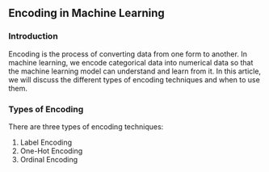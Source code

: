 ## Encoding in Machine Learning

### Introduction
Encoding is the process of converting data from one form to another. In machine learning, we encode categorical data into numerical data so that the machine learning model can understand and learn from it. In this article, we will discuss the different types of encoding techniques and when to use them.

### Types of Encoding
There are three types of encoding techniques:
1. Label Encoding
2. One-Hot Encoding
3. Ordinal Encoding


